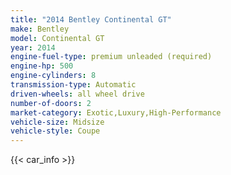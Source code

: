```yaml
---
title: "2014 Bentley Continental GT"
make: Bentley
model: Continental GT
year: 2014
engine-fuel-type: premium unleaded (required)
engine-hp: 500
engine-cylinders: 8
transmission-type: Automatic
driven-wheels: all wheel drive
number-of-doors: 2
market-category: Exotic,Luxury,High-Performance
vehicle-size: Midsize
vehicle-style: Coupe
---
```


{{< car_info >}}
